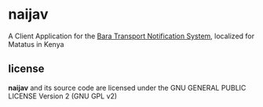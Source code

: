 
# naijav

A Client Application for the [Bara Transport Notification System][bara],
 localized for Matatus in Kenya


## license

__naijav__ and its source code are licensed under the GNU GENERAL
 PUBLIC LICENSE Version 2 (GNU GPL v2)


[bara]:https://github.com/forfuture-dev/bara
